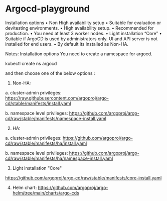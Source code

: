 # Argocd-playground

Installation options
• Non High availability setup
• Suitable for evaluation or dev/testing environments. 
• High availability setup.
• Recommended for production.
• You need at least 3 worker nodes.
• Light installation “Core”
• Suitable if ArgoCD is used by administrators only. UI and API 
server is not installed for end users.
• By default its installed as Non-HA.

Notes: Installation options
You need to create a namespace for argocd.

kubectl create ns argocd

and then choose one of the below options :

1. Non-HA:

a. cluster-admin privileges: https://raw.githubusercontent.com/argoproj/argo-cd/stable/manifests/install.yaml

b. namespace level privileges: https://github.com/argoproj/argo-cd/raw/stable/manifests/namespace-install.yaml



2. HA:

a. cluster-admin privileges: https://github.com/argoproj/argo-cd/raw/stable/manifests/ha/install.yaml

b. namespace level privileges: https://github.com/argoproj/argo-cd/raw/stable/manifests/ha/namespace-install.yaml

3. Light installation "Core"

https://github.com/argoproj/argo-cd/raw/stable/manifests/core-install.yaml

4. Helm chart: https://github.com/argoproj/argo-helm/tree/main/charts/argo-cds
